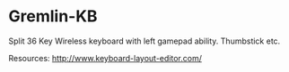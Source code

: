 # Gremlin-KB
Split 36 Key Wireless keyboard with left gamepad ability. Thumbstick etc. 


Resources:
http://www.keyboard-layout-editor.com/
